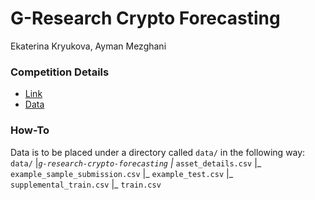 # G-Research Crypto Forecasting

Ekaterina Kryukova, Ayman Mezghani

### Competition Details
* [Link](https://www.kaggle.com/c/g-research-crypto-forecasting)
* [Data](https://www.kaggle.com/c/g-research-crypto-forecasting/data)

### How-To
Data is to be placed under a directory called `data/` in the following way:
`data/`
   |_`g-research-crypto-forecasting`
                  |_ `asset_details.csv`
                  |_ `example_sample_submission.csv`
                  |_ `example_test.csv`
                  |_ `supplemental_train.csv`
                  |_ `train.csv`
